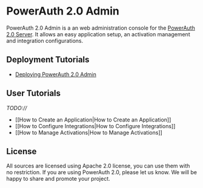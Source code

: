 # PowerAuth 2.0 Admin

PowerAuth 2.0 Admin is a an web administration console for the [PowerAuth 2.0 Server](https://github.com/lime-company/lime-security-powerauth). It allows an easy application setup, an activation management and integration configurations.

## Deployment Tutorials

- [Deploying PowerAuth 2.0 Admin](https://github.com/lime-company/lime-security-powerauth-admin/wiki/Deploying-PowerAuth-2.0-Admin)

## User Tutorials

_TODO://_

- [[How to Create an Application|How to Create an Application]]
- [[How to Configure Integrations|How to Configure Integrations]]
- [[How to Manage Activations|How to Manage Activations]]

## License

All sources are licensed using Apache 2.0 license, you can use them with no restriction. If you are using PowerAuth 2.0, please let us know. We will be happy to share and promote your project.

